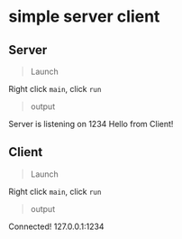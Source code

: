 # simple server client

## Server

> Launch

Right click `main`, click `run`

> output

Server is listening on 1234
Hello from Client!

## Client

> Launch

Right click `main`, click `run`

> output

Connected!
127.0.0.1:1234
